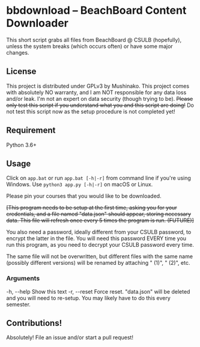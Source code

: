 #   bbdownload – BeachBoard Content Downloader
This short script grabs all files from BeachBoard @ CSULB (hopefully),
unless the system breaks (which occurs often) or have some major changes.

##  License
This project is distributed under GPLv3 by Mushinako. This project comes
with absolutely NO warranty, and I am NOT responsible for any data loss
and/or leak. I'm not an expert on data security (though trying to be). ~~Please only test this script if you understand what you and
this script are doing!~~ Do not test this script now as the setup procedure
is not completed yet!

##  Requirement
Python 3.6+

##  Usage
Click on `app.bat` or run `app.bat [-h|-r]` from command line if you're using
Windows. Use `python3 app.py [-h|-r]` on macOS or Linux.

Please pin your courses that you would like to be downloaded.

~~[This program needs to be setup at the first time, asking you for your
credentials, and a file named "data.json" should appear, storing
necessary data. This file will refresh once every 5 times the program is
run. (FUTURE)]~~

You also need a password, ideally different from your CSULB password, to
encrypt the latter in the file. You will need this password EVERY time you
run this program, as you need to decrypt your CSULB password every time.

The same file will not be overwritten, but different files with the same
name (possibly different versions) will be renamed by attaching " (1)",
" (2)", etc.

### Arguments
-h, --help      Show this text
-r, --reset     Force reset. "data.json" will be deleted and you will
                need to re-setup. You may likely have to do this every
                semester.

##  Contributions!
Absolutely! File an issue and/or start a pull request!
